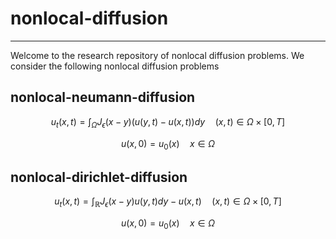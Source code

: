 # nonlocal-diffusion
---

Welcome to the research repository of nonlocal diffusion problems. We consider the following nonlocal diffusion problems

## nonlocal-neumann-diffusion

$$u_t(x,t) = \int_\Omega J_\epsilon(x-y)\left(u(y,t) - u(x,t)\right) dy  \quad (x,t) \in \Omega \times [0, T]$$

$$u(x,0) = u_0(x) \quad x \in \Omega$$

## nonlocal-dirichlet-diffusion

$$u_t(x,t) = \int_\mathbb{R} J_\epsilon(x-y)u(y, t)dy - u(x, t) \quad (x,t) \in \Omega \times [0, T]$$

$$u(x, 0) = u_0(x) \quad x \in \Omega$$

